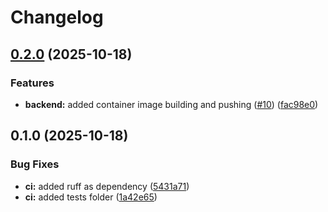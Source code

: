 # Changelog

## [0.2.0](https://github.com/vitaly-guzun/devops-study-app/compare/backend-v0.1.0...backend-v0.2.0) (2025-10-18)


### Features

* **backend:** added container image building and pushing ([#10](https://github.com/vitaly-guzun/devops-study-app/issues/10)) ([fac98e0](https://github.com/vitaly-guzun/devops-study-app/commit/fac98e012a74c28c76579f4fe35d7e615010fa68))

## 0.1.0 (2025-10-18)


### Bug Fixes

* **ci:** added ruff as dependency ([5431a71](https://github.com/vitaly-guzun/devops-study-app/commit/5431a717e54d209b0df192e8dd8c16fb6a35853a))
* **ci:** added tests folder ([1a42e65](https://github.com/vitaly-guzun/devops-study-app/commit/1a42e657be4682acb772789e8abdce3c80e9cbad))
